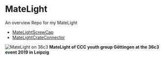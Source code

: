 # MateLight

An overview Repo for my MateLight

- [MateLightScrewCap](https://github.com/HansAchterbahn/MateLightScrewCap)
- [MateLightCrateConnector](https://github.com/HansAchterbahn/MateLightCrateConnector)

![MateLight on 36c3](https://git.cccgoe.de/jugendgruppe/website/-/raw/master/res/pic/MateLight36c3.jpg)
**MateLight of CCC youth group Göttingen at the 36c3 event 2019 in Leipzig**
